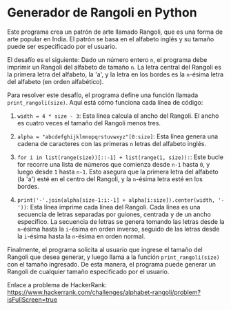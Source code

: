 # Generador de Rangoli en Python

Este programa crea un patrón de arte llamado Rangoli, que es una forma de arte popular en India. El patrón se basa en el alfabeto inglés y su tamaño puede ser especificado por el usuario.

El desafío es el siguiente: Dado un número entero `n`, el programa debe imprimir un Rangoli del alfabeto de tamaño `n`. La letra central del Rangoli es la primera letra del alfabeto, la 'a', y la letra en los bordes es la `n`-ésima letra del alfabeto (en orden alfabético).

Para resolver este desafío, el programa define una función llamada `print_rangoli(size)`. Aquí está cómo funciona cada línea de código:

1. `width = 4 * size - 3`: Esta línea calcula el ancho del Rangoli. El ancho es cuatro veces el tamaño del Rangoli menos tres.

2. `alpha = "abcdefghijklmnopqrstuvwxyz"[0:size]`: Esta línea genera una cadena de caracteres con las primeras `n` letras del alfabeto inglés.

3. `for i in list(range(size))[::-1] + list(range(1, size)):`: Este bucle for recorre una lista de números que comienza desde `n-1` hasta `0`, y luego desde `1` hasta `n-1`. Esto asegura que la primera letra del alfabeto (la 'a') esté en el centro del Rangoli, y la `n`-ésima letra esté en los bordes.

4. `print('-'.join(alpha[size-1:i:-1] + alpha[i:size]).center(width, '-'))`: Esta línea imprime cada línea del Rangoli. Cada línea es una secuencia de letras separadas por guiones, centrada y de un ancho específico. La secuencia de letras se genera tomando las letras desde la `n`-ésima hasta la `i`-ésima en orden inverso, seguido de las letras desde la `i`-ésima hasta la `n`-ésima en orden normal.

Finalmente, el programa solicita al usuario que ingrese el tamaño del Rangoli que desea generar, y luego llama a la función `print_rangoli(size)` con el tamaño ingresado. De esta manera, el programa puede generar un Rangoli de cualquier tamaño especificado por el usuario.

Enlace a problema de HackerRank: https://www.hackerrank.com/challenges/alphabet-rangoli/problem?isFullScreen=true
